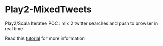 Play2-MixedTweets
=================

Play2/Scala Iteratee POC : mix 2 twitter searches and push to browser in real time

Read this [tutorial](https://gist.github.com/3266376) for more information